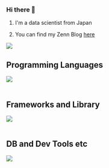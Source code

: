 ### Hi there 👋

1. I'm a data scientist from Japan

2. You can find my Zenn Blog [here](https://zenn.dev/taro98)

![](https://github-readme-stats.vercel.app/api/top-langs?username=yukimura-manase&show_icons=true&locale=en&layout=compact)

## Programming Languages

<img src="https://skillicons.dev/icons?i=python, R" /> <br /><br />

## Frameworks and Library

<img src="https://skillicons.dev/icons?i=pandas" /> <br /><br />

## DB and Dev Tools etc

<img src="https://skillicons.dev/icons?i=github,vscode" /> <br /><br />
